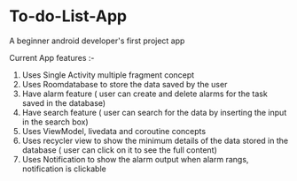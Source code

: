 # To-do-List-App
 A beginner android developer's first project app

Current App features :-

1. Uses Single Activity multiple fragment concept
2. Uses Roomdatabase to store the data saved by the user
3. Have alarm feature ( user can create and delete alarms for the task saved in the database)
4. Have search feature ( user can search for the data by inserting the input in the search box)
5. Uses ViewModel, livedata and coroutine concepts
6. Uses recycler view to show the minimum details of the data stored in the database ( user can click on it to see the full content)
7. Uses Notification to show the alarm output when alarm rangs, notification is clickable
